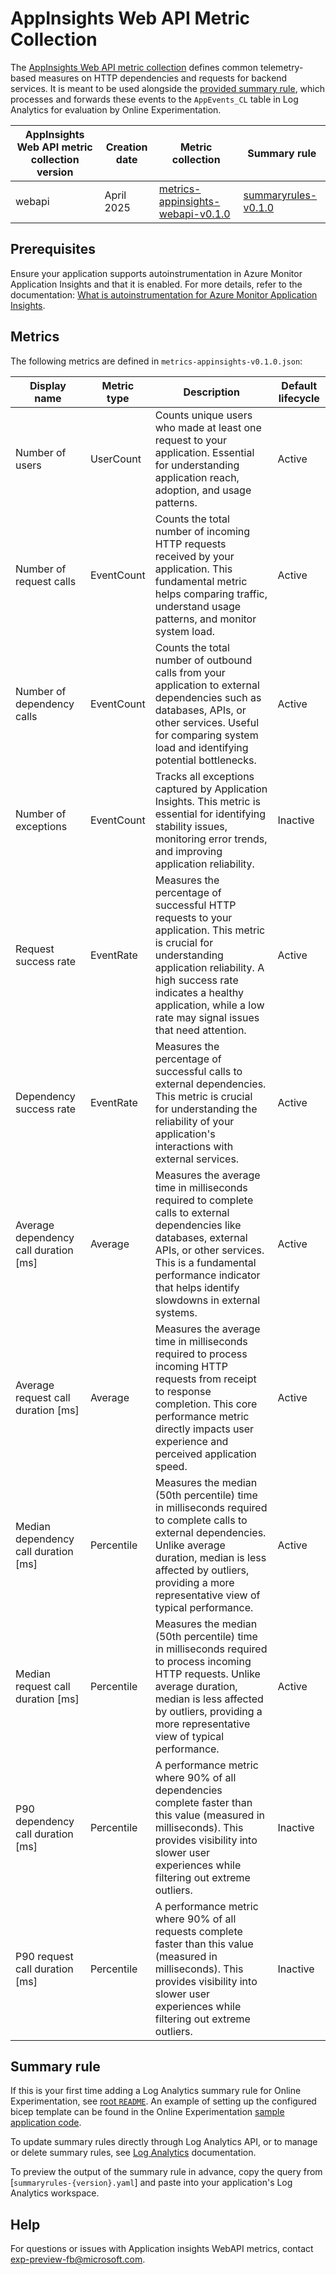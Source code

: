 # AppInsights Web API Metric Collection

The [AppInsights Web API metric collection](./metrics-appinsights-v0.1.0.json) defines common telemetry-based measures on HTTP dependencies and requests for backend services. It is meant to be used alongside the [provided summary rule](./summaryrules-v0.1.0.yaml), which processes and forwards these events to the `AppEvents_CL` table in Log Analytics for evaluation by Online Experimentation.

| AppInsights Web API metric collection version | Creation date | Metric collection | Summary rule |
| -------- | --------------| -------- | ------- |
| webapi | April 2025 | [metrics-appinsights-webapi-v0.1.0](./metrics-appinsights-webapi-v0.1.0.json) | [summaryrules-v0.1.0](./summaryrules-v0.1.0.yaml)

## Prerequisites

Ensure your application supports autoinstrumentation in Azure Monitor Application Insights and that it is enabled. For more details, refer to the documentation: [What is autoinstrumentation for Azure Monitor Application Insights](https://learn.microsoft.com/en-us/azure/azure-monitor/app/codeless-overview).

## Metrics

The following metrics are defined in `metrics-appinsights-v0.1.0.json`:

| Display name | Metric type | Description | Default lifecycle |
| ------- | ------- | ------ | ------ | 
| Number of users | UserCount | Counts unique users who made at least one request to your application. Essential for understanding application reach, adoption, and usage patterns. | Active |
| Number of request calls | EventCount | Counts the total number of incoming HTTP requests received by your application. This fundamental metric helps comparing traffic, understand usage patterns, and monitor system load. | Active |
| Number of dependency calls | EventCount | Counts the total number of outbound calls from your application to external dependencies such as databases, APIs, or other services. Useful for comparing system load and identifying potential bottlenecks. | Active |
| Number of exceptions | EventCount | Tracks all exceptions captured by Application Insights. This metric is essential for identifying stability issues, monitoring error trends, and improving application reliability. | Inactive |
| Request success rate | EventRate | Measures the percentage of successful HTTP requests to your application. This metric is crucial for understanding application reliability. A high success rate indicates a healthy application, while a low rate may signal issues that need attention. | Active |
| Dependency success rate | EventRate | Measures the percentage of successful calls to external dependencies. This metric is crucial for understanding the reliability of your application's interactions with external services. | Active |
| Average dependency call duration [ms] | Average | Measures the average time in milliseconds required to complete calls to external dependencies like databases, external APIs, or other services. This is a fundamental performance indicator that helps identify slowdowns in external systems. | Active |
| Average request call duration [ms] | Average | Measures the average time in milliseconds required to process incoming HTTP requests from receipt to response completion. This core performance metric directly impacts user experience and perceived application speed. | Active |
| Median dependency call duration [ms] | Percentile | Measures the median (50th percentile) time in milliseconds required to complete calls to external dependencies. Unlike average duration, median is less affected by outliers, providing a more representative view of typical performance. | Active |
| Median request call duration [ms] | Percentile | Measures the median (50th percentile) time in milliseconds required to process incoming HTTP requests. Unlike average duration, median is less affected by outliers, providing a more representative view of typical performance. | Active |
| P90 dependency call duration [ms] | Percentile | A performance metric where 90% of all dependencies complete faster than this value (measured in milliseconds). This provides visibility into slower user experiences while filtering out extreme outliers. | Inactive |
| P90 request call duration [ms] | Percentile | A performance metric where 90% of all requests complete faster than this value (measured in milliseconds). This provides visibility into slower user experiences while filtering out extreme outliers. | Inactive |

## Summary rule

If this is your first time adding a Log Analytics summary rule for Online Experimentation, see  [root `README`](../README.md). An example of setting up the configured bicep template can be found in the Online Experimentation [sample application code](https://github.com/Azure-Samples/openai-chat-app-eval-ab/blob/main/infra/main.bicep).

To update summary rules directly through Log Analytics API, or to manage or delete summary rules, see [Log Analytics](https://learn.microsoft.com/en-us/azure/azure-monitor/logs/summary-rules?tabs=api) documentation.

To preview the output of the summary rule in advance, copy the query from [`summaryrules-{version}.yaml`] and paste into your application's Log Analytics workspace.

## Help
For questions or issues with Application insights WebAPI metrics, contact [exp-preview-fb@microsoft.com](mailto:exp-preview-fb@microsoft.com).

